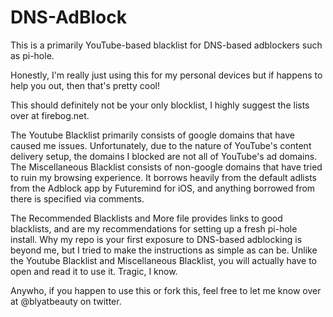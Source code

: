 # DNS-AdBlock
This is a primarily YouTube-based blacklist for DNS-based adblockers such as pi-hole.

Honestly, I'm really just using this for my personal devices but if happens to help you out, then that's pretty cool!

This should definitely not be your only blocklist, I highly suggest the lists over at firebog.net.

The Youtube Blacklist primarily consists of google domains that have caused me issues. Unfortunately, due to the nature of YouTube's content delivery setup, the domains I blocked are not all of YouTube's ad domains. 
The Miscellaneous Blacklist consists of non-google domains that have tried to ruin my browsing experience. It borrows heavily from the default adlists from the Adblock app by Futuremind for iOS, and anything borrowed from there is specified via comments.

The Recommended Blacklists and More file provides links to good blacklists, and are my recommendations for setting up a fresh pi-hole install. Why my repo is your first exposure to DNS-based adblocking is beyond me, but I tried to make the instructions as simple as can be. Unlike the Youtube Blacklist and Miscellaneous Blacklist, you will actually have to open and read it to use it. Tragic, I know.

Anywho, if you happen to use this or fork this, feel free to let me know over at @blyatbeauty on twitter. 
